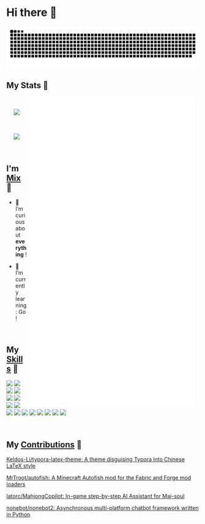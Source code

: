 # Hi there 👋

![GitHub Snake](assets/github-contribution-grid-snake.svg)
<br/>

## My Stats 🥰

<a>
  <img align="right" width="450px" src="./github-metrics.svg" />
</a>
<br/>
<p align="center">
  <img width="300px" src="https://count.getloli.com/get/@Zxis233?theme=rule34"></img>
</img>
</p>
<br/>
<p align="center">
  <img width="300px" src="https://mystats-rosy.vercel.app/api/top-langs/?username=Zxis233&layout=compact&theme=transparent"></img>
</p>
<br/>

<!-- linear-gradient(111deg,#44a08d,#093637)-->
<!-- linear-gradient(111deg,#8e9eab,#eef2f3)-->

<!-- [![Esing's GitHub stats](https://mystats-rosy.vercel.app/api?username=Zxis233&count_private=true&theme=transparent&layout=compact)](https://github.com/anuraghazra/github-readme-stats) -->

<!-- [//]:(&title_color=35ffba&text_color=feeeed) -->

## I'm <u>Mix</u> 🤩

- 🔭 I’m curious about **everything** !

- 🌱 I’m currently learning: Go !

<br/>

## **My <u>Skills</u>** 🌟

![](https://img.shields.io/badge/-Git-f05032?style=flat-square&logo=git&logoColor=fff)
![](https://img.shields.io/badge/-Linux-fcc624?style=flat-square&logo=Linux&logoColor=000)
![](https://img.shields.io/badge/-OpenWRT-00B5E2?style=flat-square&logo=openwrt&logoColor=fff)
![](https://img.shields.io/badge/-ESP32C3-E7352C?style=flat-square&logo=espressif&logoColor=fff)
![](https://img.shields.io/badge/-NGINX-009639?style=flat-square&logo=nginx&logoColor=fff)
![](https://img.shields.io/badge/-Python-3776ab?style=flat-square&logo=Python&logoColor=fff)
![](https://img.shields.io/badge/-Markdown-000000?style=flat-square&logo=markdown&logoColor=fff)
![](https://img.shields.io/badge/-Arduino-008184?style=flat-square&logo=Arduino&logoColor=fff)
![](https://img.shields.io/badge/-C-A8B9CC?style=flat-square&logo=cplusplus&logoColor=000)
![](https://img.shields.io/badge/-C++-00599C?style=flat-square&logo=cplusplus&logoColor=fff)
![](https://img.shields.io/badge/-Pug-A86454?style=flat-square&logo=pug&logoColor=fff)
![](https://img.shields.io/badge/-CSS-F43059?style=flat-square&logo=csswizardry&logoColor=fff)
![](https://img.shields.io/badge/-Photoshop-31a8ff?style=flat-square&logo=adobe-photoshop&logoColor=fff)
![](https://img.shields.io/badge/-PremierPro-9999FF?style=flat-square&logo=adobepremierepro&logoColor=fff)
![](https://img.shields.io/badge/-Hexo-0E83CD?style=flat-square&logo=hexo&logoColor=fff)
![](https://img.shields.io/badge/-Vercel-000000?style=flat-square&logo=vercel&logoColor=fff)

<br/>

## My <u>Contributions</u> 🚀

[Keldos-Li/typora-latex-theme: A theme disguising Typora into Chinese LaTeX style](https://github.com/Keldos-Li/typora-latex-theme)

[MrTroot/autofish: A Minecraft Autofish mod for the Fabric and Forge mod loaders](https://github.com/MrTroot/autofish)

[latorc/MahjongCopilot: In-game step-by-step AI Assistant for Maj-soul](https://github.com/latorc/MahjongCopilot)

[nonebot/nonebot2: Asynchronous multi-platform chatbot framework written in Python](https://github.com/nonebot/nonebot2)


